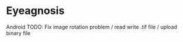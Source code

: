 # Eyeagnosis

Android
TODO: Fix image rotation problem
      / read write .tif file
      / upload binary file
